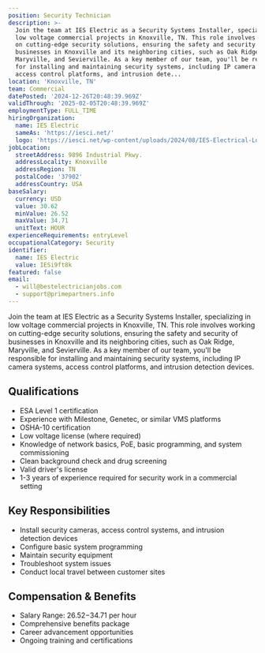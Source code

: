 ```yaml
---
position: Security Technician
description: >-
  Join the team at IES Electric as a Security Systems Installer, specializing in
  low voltage commercial projects in Knoxville, TN. This role involves working
  on cutting-edge security solutions, ensuring the safety and security of
  businesses in Knoxville and its neighboring cities, such as Oak Ridge,
  Maryville, and Sevierville. As a key member of our team, you'll be responsible
  for installing and maintaining security systems, including IP camera systems,
  access control platforms, and intrusion dete...
location: 'Knoxville, TN'
team: Commercial
datePosted: '2024-12-26T20:48:39.969Z'
validThrough: '2025-02-05T20:48:39.969Z'
employmentType: FULL_TIME
hiringOrganization:
  name: IES Electric
  sameAs: 'https://iesci.net/'
  logo: 'https://iesci.net/wp-content/uploads/2024/08/IES-Electrical-Logo-color.png'
jobLocation:
  streetAddress: 9896 Industrial Pkwy.
  addressLocality: Knoxville
  addressRegion: TN
  postalCode: '37902'
  addressCountry: USA
baseSalary:
  currency: USD
  value: 30.62
  minValue: 26.52
  maxValue: 34.71
  unitText: HOUR
experienceRequirements: entryLevel
occupationalCategory: Security
identifier:
  name: IES Electric
  value: IESi9ft8k
featured: false
email:
  - will@bestelectricianjobs.com
  - support@primepartners.info
---
```




Join the team at IES Electric as a Security Systems Installer, specializing in low voltage commercial projects in Knoxville, TN. This role involves working on cutting-edge security solutions, ensuring the safety and security of businesses in Knoxville and its neighboring cities, such as Oak Ridge, Maryville, and Sevierville. As a key member of our team, you'll be responsible for installing and maintaining security systems, including IP camera systems, access control platforms, and intrusion detection devices.

## Qualifications

- ESA Level 1 certification
- Experience with Milestone, Genetec, or similar VMS platforms
- OSHA-10 certification
- Low voltage license (where required)
- Knowledge of network basics, PoE, basic programming, and system commissioning
- Clean background check and drug screening
- Valid driver's license
- 1-3 years of experience required for security work in a commercial setting

## Key Responsibilities

- Install security cameras, access control systems, and intrusion detection devices
- Configure basic system programming
- Maintain security equipment
- Troubleshoot system issues
- Conduct local travel between customer sites

## Compensation & Benefits

- Salary Range: $26.52-$34.71 per hour
- Comprehensive benefits package
- Career advancement opportunities
- Ongoing training and certifications
